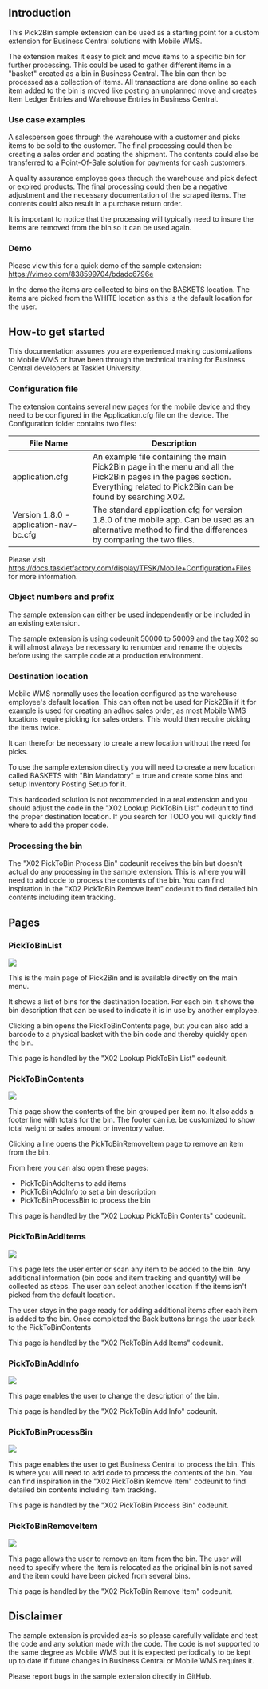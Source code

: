 ## Introduction
This Pick2Bin sample extension can be used as a starting point for a custom extension for Business Central solutions with Mobile WMS.

The extension makes it easy to pick and move items to a specific bin for further processing. This could be used to gather different items in a "basket" created as a bin in Business Central. The bin can then be processed as a collection of items. All transactions are done online so each item added to the bin is moved like posting an unplanned move and creates Item Ledger Entries and Warehouse Entries in Business Central.

### Use case examples
A salesperson goes through the warehouse with a customer and picks items to be sold to the customer. The final processing could then be creating a sales order and posting the shipment. The contents could also be transferred to a Point-Of-Sale solution for payments for cash customers.

A quality assurance employee goes through the warehouse and pick defect or expired products. The final processing could then be a negative adjustment and the necessary documentation of the scraped items. The contents could also result in a purchase return order.

It is important to notice that the processing will typically need to insure the items are removed from the bin so it can be used again.

### Demo
Please view this for a quick demo of the sample extension: https://vimeo.com/838599704/bdadc6796e

In the demo the items are collected to bins on the BASKETS location. The items are picked from the WHITE location as this is the default location for the user.

## How-to get started
This documentation assumes you are experienced making customizations to Mobile WMS or have been through the technical training for Business Central developers at Tasklet University.

### Configuration file
The extension contains several new pages for the mobile device and they need to be configured in the Application.cfg file on the device. The Configuration folder contains two files:

| File Name  | Description |
| ------------- | ------------- |
| application.cfg | An example file containing the main Pick2Bin page in the menu and all the Pick2Bin pages in the pages section. Everything related to Pick2Bin can be found by searching X02. |
| Version 1.8.0 - application-nav-bc.cfg  | The standard application.cfg for version 1.8.0 of the mobile app. Can be used as an alternative method to find the differences by comparing the two files. |

Please visit https://docs.taskletfactory.com/display/TFSK/Mobile+Configuration+Files for more information.

### Object numbers and prefix
The sample extension can either be used independently or be included in an existing extension. 

The sample extension is using codeunit 50000 to 50009 and the tag X02 so it will almost always be necessary to renumber and rename the objects before using the sample code at a production environment.

### Destination location
Mobile WMS normally uses the location configured as the warehouse employee's default location. This can often not be used for Pick2Bin if it for example is used for creating an adhoc sales order, as most Mobile WMS locations require picking for sales orders. This would then require picking the items twice.

It can therefor be necessary to create a new location without the need for picks. 

To use the sample extension directly you will need to create a new location called BASKETS with "Bin Mandatory" = true and create some bins and setup Inventory Posting Setup for it.

This hardcoded solution is not recommended in a real extension and you should adjust the code in the "X02 Lookup PickToBin List" codeunit to find the proper destination location. If you search for TODO you will quickly find where to add the proper code.

### Processing the bin
The "X02 PickToBin Process Bin" codeunit receives the bin but doesn't actual do any processing in the sample extension. This is where you will need to add code to process the contents of the bin. You can find inspiration in the "X02 PickToBin Remove Item" codeunit to find detailed bin contents including item tracking.

## Pages
### PickToBinList
[![](./Screendumps/ListSmall.png)](./Screendumps/List.png)

This is the main page of Pick2Bin and is available directly on the main menu.

It shows a list of bins for the destination location. For each bin it shows the bin description that can be used to indicate it is in use by another employee.

Clicking a bin opens the PickToBinContents page, but you can also add a barcode to a physical basket with the bin code and thereby quickly open the bin.

This page is handled by the "X02 Lookup PickToBin List" codeunit.

### PickToBinContents
[![](./Screendumps/ContentsSmall.png)](./Screendumps/Contents.png)

This page show the contents of the bin grouped per item no. It also adds a footer line with totals for the bin. The footer can i.e. be customized to show total weight or sales amount or inventory value.

Clicking a line opens the PickToBinRemoveItem page to remove an item from the bin.

From here you can also open these pages:
* PickToBinAddItems to add items
* PickToBinAddInfo to set a bin description
* PickToBinProcessBin to process the bin

This page is handled by the "X02 Lookup PickToBin Contents" codeunit.

### PickToBinAddItems
[![](./Screendumps/AddItemsSmall.png)](./Screendumps/AddItems.png)

This page lets the user enter or scan any item to be added to the bin. Any additional information (bin code and item tracking and quantity) will be collected as steps. The user can select another location if the items isn't picked from the default location.

The user stays in the page ready for adding additional items after each item is added to the bin. Once completed the Back buttons brings the user back to the PickToBinContents

This page is handled by the "X02 PickToBin Add Items" codeunit.

### PickToBinAddInfo
[![](./Screendumps/AddInfoSmall.png)](./Screendumps/AddInfo.png)

This page enables the user to change the description of the bin.

This page is handled by the "X02 PickToBin Add Info" codeunit.

### PickToBinProcessBin
[![](./Screendumps/ProcessBinSmall.png)](./Screendumps/ProcessBin.png)

This page enables the user to get Business Central to process the bin. This is where you will need to add code to process the contents of the bin. You can find inspiration in the "X02 PickToBin Remove Item" codeunit to find detailed bin contents including item tracking.

This page is handled by the "X02 PickToBin Process Bin" codeunit.

### PickToBinRemoveItem
[![](./Screendumps/RemoveItemSmall.png)](./Screendumps/RemoveItem.png)

This page allows the user to remove an item from the bin. The user will need to specify where the item is relocated as the original bin is not saved and the item could have been picked from several bins.

This page is handled by the "X02 PickToBin Remove Item" codeunit.

## Disclaimer
The sample extension is provided as-is so please carefully validate and test the code and any solution made with the code. The code is not supported to the same degree as Mobile WMS but it is expected periodically to be kept up to date if future changes in Business Central or Mobile WMS requires it.

Please report bugs in the sample extension directly in GitHub.